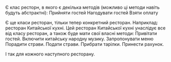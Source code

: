 Є клас ресторн, в якого є декілька методів (можливо ці методи навіть будуть абстрактні):
	Прийняти гостей
	Нагодувати гостей
	Взяти оплату

Є ще класи ресторан, тільки тепер конкретний ресторан. Наприклад: ресторан Китайської кухні. Цей ресторан Китайської кухні унаслідує все від класу ресторан, а також буде мати свої власні методи:
	Привітати гостей.
	Включити китайську народну музику.
	Запропонувати меню
	Порадити страви.
	Подати страви.
	Прибрати тарілки.
	Принести рахунок.

І так для кожного наступного ресторану.